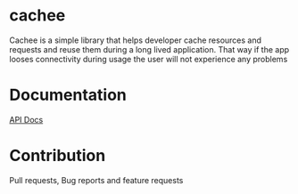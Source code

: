 # cachee
Cachee is a simple library that helps developer cache resources and requests and reuse them during a long lived application. That way if the app looses connectivity during usage the user will not experience any problems

# Documentation
[API Docs](API.md)

# Contribution
Pull requests, Bug reports and feature requests
